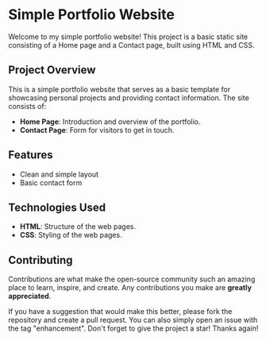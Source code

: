 # Simple Portfolio Website

Welcome to my simple portfolio website! This project is a basic static site consisting of a Home page and a Contact page, built using HTML and CSS.

## Project Overview

This is a simple portfolio website that serves as a basic template for showcasing personal projects and providing contact information. The site consists of:
- **Home Page**: Introduction and overview of the portfolio.
- **Contact Page**: Form for visitors to get in touch.

## Features

- Clean and simple layout
- Basic contact form

## Technologies Used

- **HTML**: Structure of the web pages.
- **CSS**: Styling of the web pages.

## Contributing

Contributions are what make the open-source community such an amazing place to learn, inspire, and create. Any contributions you make are **greatly appreciated**.

If you have a suggestion that would make this better, please fork the repository and create a pull request. You can also simply open an issue with the tag "enhancement".
Don't forget to give the project a star! Thanks again!
